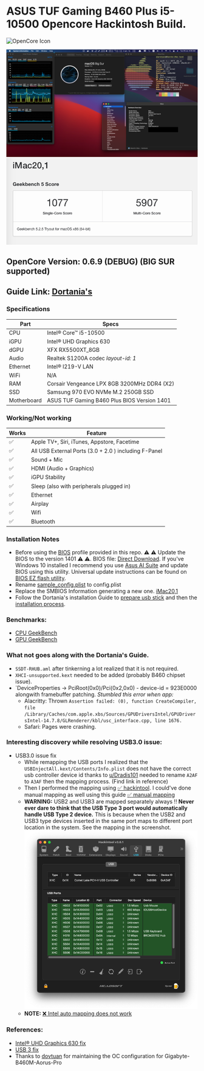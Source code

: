 # ASUS TUF Gaming B460 Plus i5-10500 Opencore Hackintosh Build.

![OpenCore Icon](https://github.com/acidanthera/OpenCorePkg/raw/master/Docs/Logos/OpenCore_with_text_Small.png)

![desktop](screenshots/desktop.png)
![benchmark-cpu](screenshots/benchmark-cpu.png)

## OpenCore Version: 0.6.9 (DEBUG) (BIG SUR supported)

## Guide Link: [Dortania's](https://dortania.github.io/OpenCore-Install-Guide/)


### Specifications 

| Part        | Specs                                       |
|-------------|---------------------------------------------|
| CPU         | Intel® Core™ i5-10500                       |
| iGPU        | Intel® UHD Graphics 630                     |
| dGPU        | XFX RX5500XT_8GB                            |
| Audio       | Realtek S1200A codec *layout-id: 1*         |
| Ethernet    | Intel® I219-V LAN                           |
| WiFi        | N/A                                         |
| RAM         | Corsair Vengeance LPX 8GB 3200MHz DDR4 (X2) |
| SSD         | Samsung 970 EVO NVMe M.2 250GB SSD          |
| Motherboard | ASUS TUF Gaming B460 Plus BIOS Version 1401 |

### Working/Not working

| Works              | Feature                                               |
|--------------------|-------------------------------------------------------|
| :white_check_mark: | Apple TV+, Siri, iTunes, Appstore, Facetime           |
| :white_check_mark: | All USB External Ports (3.0 + 2.0 ) including F-Panel |
| :white_check_mark: | Sound + Mic                                           |
| :white_check_mark: | HDMI (Audio + Graphics)                               |
| :white_check_mark: | iGPU Stability                                        |
| :white_check_mark: | Sleep (also with peripherals plugged in)              |
| :white_check_mark: | Ethernet                                              |
| :white_check_mark: | Airplay                                               |
| :white_check_mark: | Wifi                                                  |
| :white_check_mark: | Bluetooth                                             |


### Installation Notes
- Before using the [BIOS](BIOS/HackintoshBuildOC_0_6_9.CMO) profile provided in this repo. :warning: :warning: Update the BIOS to the version 1401 :warning: :warning:. BIOS file: [Direct Download](https://dlcdnets.asus.com/pub/ASUS/mb/LGA1200/TUF_GAMING_B460-PLUS/TUF-GAMING-B460-PLUS-ASUS-1401.zip). If you've Windows 10 installed I recommend you use [Asus AI Suite](https://dlcdnets.asus.com/pub/ASUS/mb/LGA1200/TUF_GAMING_B460-PLUS/ASUS_AI_Suite_3_V3.00.59_WIN10_64-bit.zip) and update BIOS using this utility. Universal update instructions can be found on [BIOS EZ flash utility](https://www.asus.com/in/support/FAQ/1008859/). 
- Rename [sample_config.plist](OC/sample_config.plist#L899) to config.plist
- Replace the SMBIOS Information generating a new one. [iMac20,1](https://dortania.github.io/OpenCore-Install-Guide/config.plist/comet-lake.html#platforminfo)
- Follow the Dortania's installation Guide to [prepare usb stick](https://dortania.github.io/OpenCore-Install-Guide/installer-guide/#creating-the-usb) and then the [installation process](https://dortania.github.io/OpenCore-Install-Guide/installation/installation-process.html#installation-process).

### Benchmarks:
- [CPU GeekBench](https://browser.geekbench.com/v5/cpu/4534195)
- [GPU GeekBench](https://browser.geekbench.com/v5/compute/1771511)

### What not goes along with the Dortania's Guide.
- `SSDT-RHUB.aml` after tinkerning a lot realized that it is not required.
- `XHCI-unsupported.kext` needed to be added (probably B460 chipset issue).
- `DeviceProperties -> PciRoot(0x0)/Pci(0x2,0x0) - device-id = 923E0000 alongwith framebuffer patching. 
  *Stumbled this error when app:* 
  - Alacritty: Thrown ```Assertion failed: (0), function CreateCompiler, file /Library/Caches/com.apple.xbs/Sources/GPUDriversIntel/GPUDriversIntel-14.7.8/GLRenderer/kbl/usc_interface.cpp, line 1676.``` 
  - Safari: Pages were crashing. 

### Interesting discovery while resolving USB3.0 issue:

- USB3.0 issue fix
  - While remapping the USB ports I realized that the `USBInjectAll.kext/Contents/Info.plist` does not have the correct usb controller device id thanks to  [u/Dradis101](https://www.reddit.com/user/Dradis101) needed to rename `A2AF` to `A3AF` then the mapping process. (Find link in reference)
  - Then I performed the mapping using [:white_check_mark: hackintool](https://github.com/headkaze/Hackintool/releases/). I could've done manual mapping as well using this guide [:white_check_mark: manual mapping](https://dortania.github.io/OpenCore-Post-Install/usb/manual/manual.html#usb-mapping)
  - **WARNING:** USB2 and USB3 are mapped separately always !! **Never ever dare to think that the USB Type 3 port would automatically handle USB Type 2 device.** This is because when the USB2 and USB3 type devices  inserted in the same port maps to different port location in the system. See the mapping in the screenshot. ![Different USB types having different location ids](screenshots/usb_ports.png)
  - **NOTE:** [:x: Intel auto mapping does not work](https://dortania.github.io/OpenCore-Post-Install/usb/intel-mapping/intel.html#usb-mapping)


### References: 
  - [Intel® UHD Graphics 630 fix](https://www.reddit.com/r/hackintosh/comments/gx4oyk/uhd_630_graphics_fix_for_open_core/)
  - [USB 3 fix](https://www.reddit.com/r/hackintosh/comments/id1lm9/please_help_me_get_these_usb_3_ports_working/?utm_source=share&utm_medium=ios_app&utm_name=iossmf)
  - Thanks to [dovtuan](https://github.com/dovtuan/Gigabyte-B460M-Aorus-Pro-Hackintosh-Open-Core) for maintaining the OC configuration for Gigabyte-B460M-Aorus-Pro
 
